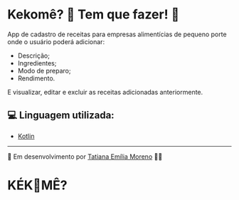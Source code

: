 # Kekomê? 🍰 Tem que fazer! 🥣

App de cadastro de receitas para empresas alimentícias de pequeno porte onde o usuário poderá adicionar:
- Descrição;
- Ingredientes;
- Modo de preparo;
- Rendimento.

E visualizar, editar e excluir as receitas adicionadas anteriormente.

## 💻 Linguagem utilizada:
- [Kotlin](https://kotlinlang.org/)

---
📲 Em desenvolvimento por [Tatiana Emília Moreno](https://www.linkedin.com/in/tatmorenno/) 👩‍💻
# KÉK🥘MÊ?
